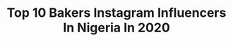 ---
title: Top 10 Bakers Instagram Influencers In Nigeria In 2020
description: >-
  Find top bakers Instagram influencers in Nigeria in 2020. Most popular hashtags: #love #cakelover #tiktok #cakedecorating.
platform: Instagram
hits: 10
text_top: See the most popular Instagram profiles on inBeat.
text_bottom: Our platform aggregates 10 Instagram influencers like this in Nigeria for you to pitch.
profiles:
  - username: "calliethebaker"
    fullname: >-
      Callie the baker™️
    bio: >-
      🍰Scratch Baker & Mini Dessert Stylist 👩🏽‍🍳Not Accepting Dessert Orders until 2021 🎉@calliethebaker_supplyco coming soon! 🎥 YouTube:
    location: "Nigeria"
    followers: 68080
    engagement: 498
    commentsToLikes: 0.056210
    id: ck6u1rlbdngwe0j71bwoudf8n
    verified: false
    hashtags: "#calliethebaker, #dessertlovers, #sugarcookies, #cakedecorating"
  - username: "shennelconfectioneries"
    fullname: >-
      oluwaseun
    bio: >-
      Custom cakes Snacks Dessert 24hrs Pre-order Monday - sunday TO ORDER VIA WHATSAPP,CLICK LINK👇. Payment validates order.
    location: "Nigeria"
    followers: 2304
    engagement: 196
    commentsToLikes: 0.055864
    id: ck14gsudm6uoc0i19mpxxutk9
    verified: false
    hashtags: "#cakesinireland, #irelandbaker, #fuelyourhustle, #dundalkbaker"
  - username: "foodblogafrica"
    fullname: >-
      FOOD BLOG AFRICA
    bio: >-
      FOOD BLOGGER👩‍💻 BRAND INFLUENCER @maggi_nigeria ADVERTS/PARTNERSHIP TAG#foodblogafricang foodblogafricang@gmail.com DM FOR ADVERTS CLICK👇TO CHAT
    location: "Nigeria"
    followers: 132234
    engagement: 31
    commentsToLikes: 0.023023
    id: ck13cnqwg19hk0i19kcz09o1k
    verified: false
    hashtags: "#foodblogafricang, #foodgasm, #foodporn, #honeybeans"
  - username: "amaraworldwide"
    fullname: >-
      Amarachi Nwosu 🇳🇬🇺🇸🇯🇵
    bio: >-
      Building Bridges ~ 🌐 ~ Connecting Light アマラチ | Storyteller | Creative Communications Founder - @MelaninUnscripted // MŪ Agency
    location: "Nigeria"
    followers: 25467
    engagement: 282
    commentsToLikes: 0.045825
    id: ck0u2dd4gziz40i19fzdvao6l
    verified: true
    hashtags: "#todayatapple, #melaninunscripted, #muagency, #muimpact"
  - username: "henriemaccakes"
    fullname: >-
      Lagos Baker🍰Online cake shop
    bio: >-
      Exquisite Cakes 🍰 Cake blogger @cakeitwithhenrietta Cake orders⬇️ or Dm @08077841673
    location: "Nigeria"
    followers: 42964
    engagement: 65
    commentsToLikes: 0.057651
    id: ck14gsran6u850i19j26d92oa
    verified: false
    hashtags: "#homebaker, #bakingclass, #cakesinlagos, #cakingitwithhenrietta"
  - username: "daniellejatto"
    fullname: >-
      Hafsat Jatto
    bio: >-
      @mushroomslivin check this out!😃 MBGN TOURISM 2018/2019 👸🏽 Nigerian Tourism Ambassador MBSE 2018👸🏽 NAPTIP Ambassador ANF pioneer Ambassador 🇳🇬
    location: "Nigeria"
    followers: 8653
    engagement: 1576
    commentsToLikes: 0.084822
    id: ck15t8nf5gvcp0i19wmuteohl
    verified: false
    hashtags: "#blackouttuesday, #lexusperformance, #motorsport, #modefiedcars"
  - username: "men.n.black"
    fullname: >-
      🌀YAMAHA BIKER BOY🌀
    bio: >-
      Ⓡ①⑤ ⓥ③ ⓡⓘⓓⓔⓡ 🌀BLACK V3🌀 🔐 🌀HAIR LOVER🌀 🌀PROUD TO BE A RIDER🌀 🌀I DON'T GIVE A FUCK🌀 🌀STAY DIFFRENT🌀
    location: "Nigeria"
    followers: 10590
    engagement: 1644
    commentsToLikes: 0.034352
    id: ck9whjysuy7p00j78ihnlb36m
    verified: false
    hashtags: "#bikes, #kochi, #rc390, #reelsvideo"
  - username: "david.eyo"
    fullname: >-
      𝕊 𝕌 ℙ 𝔼 ℝ 𝕊 𝕋 𝔸 ℝ
    bio: >-
      Next Big Thing
    location: "Nigeria"
    followers: 16774
    engagement: 300
    commentsToLikes: 0.108464
    id: ck602j9xahjb00i14j2tt6iuu
    verified: false
    hashtags: "#tiktoknigeria, #summer, #challenge, #explorepage"
  - username: "kinkz.n.curlz"
    fullname: >-
      Embrace Your Natural Hair 👸🏾
    bio: >-
      🟠Natural Hair Appreciation 🟠CHEAP PROMO!✨ (DM ME) 🔸Turn on Post Notifications ✨owner: @lolmialove
    location: "Nigeria"
    followers: 45335
    engagement: 3041
    commentsToLikes: 0.011270
    id: ckap3ldjd3hpi0i78xbw305ia
    verified: false
    hashtags: "#naturalsister, #naturalhairdreams, #4ahair, #3acurls"
  - username: "therealdjfocus"
    fullname: >-
      DJ Focus
    bio: >-
      God1st , Owner of Focus Hair Studio Rapper, pro DJ, teacher, husband and father Watch My New video Words In My Head Here 👇🏾👇🏾👇🏾👇🏾👇🏾👇🏾
    location: "Nigeria"
    followers: 13808
    engagement: 857
    commentsToLikes: 0.010305
    id: ck8takq3gs68i0j787gsby92q
    verified: false
    hashtags: "#trapmusic, #instamusic, #newmixtape, #undergroundartist"
---